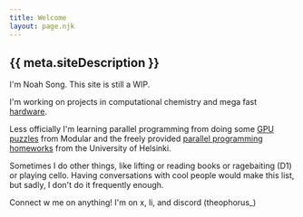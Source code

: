 ```yaml
---
title: Welcome
layout: page.njk
---
```


## {{ meta.siteDescription }}

I'm Noah Song. This site is still a WIP.

I'm working on projects in computational chemistry and mega fast [hardware](https://www.greatsky.ai/).

Less officially I'm learning parallel programming from doing some [GPU puzzles](https://puzzles.modular.com/introduction.html) from Modular and the freely provided [parallel programming homeworks](https://ppc-exercises.cs.aalto.fi/courses) from the University of Helsinki. 

Sometimes I do other things, like lifting or reading books or ragebaiting (D1) or playing cello. Having conversations with cool people would make this list, but sadly, I don't do it frequently enough. 

Connect w me on anything! I'm on x, li, and discord (theophorus_)
